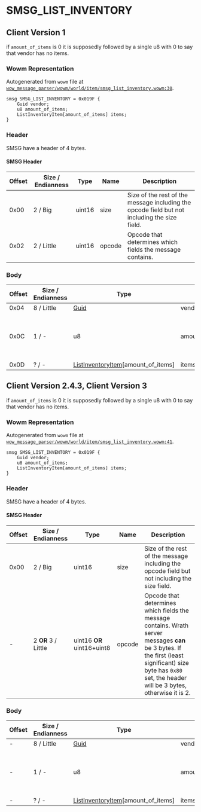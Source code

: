 # SMSG_LIST_INVENTORY

## Client Version 1

if `amount_of_items` is 0 it is supposedly followed by a single u8 with 0 to say that vendor has no items.

### Wowm Representation

Autogenerated from `wowm` file at [`wow_message_parser/wowm/world/item/smsg_list_inventory.wowm:30`](https://github.com/gtker/wow_messages/tree/main/wow_message_parser/wowm/world/item/smsg_list_inventory.wowm#L30).
```rust,ignore
smsg SMSG_LIST_INVENTORY = 0x019F {
    Guid vendor;
    u8 amount_of_items;
    ListInventoryItem[amount_of_items] items;
}
```
### Header

SMSG have a header of 4 bytes.

#### SMSG Header

| Offset | Size / Endianness | Type   | Name   | Description |
| ------ | ----------------- | ------ | ------ | ----------- |
| 0x00   | 2 / Big           | uint16 | size   | Size of the rest of the message including the opcode field but not including the size field.|
| 0x02   | 2 / Little        | uint16 | opcode | Opcode that determines which fields the message contains.|

### Body

| Offset | Size / Endianness | Type | Name | Description | Comment |
| ------ | ----------------- | ---- | ---- | ----------- | ------- |
| 0x04 | 8 / Little | [Guid](../spec/packed-guid.md) | vendor |  |  |
| 0x0C | 1 / - | u8 | amount_of_items |  | cmangos: 0 displays Vendor has no inventory |
| 0x0D | ? / - | [ListInventoryItem](listinventoryitem.md)[amount_of_items] | items |  |  |

## Client Version 2.4.3, Client Version 3

if `amount_of_items` is 0 it is supposedly followed by a single u8 with 0 to say that vendor has no items.

### Wowm Representation

Autogenerated from `wowm` file at [`wow_message_parser/wowm/world/item/smsg_list_inventory.wowm:41`](https://github.com/gtker/wow_messages/tree/main/wow_message_parser/wowm/world/item/smsg_list_inventory.wowm#L41).
```rust,ignore
smsg SMSG_LIST_INVENTORY = 0x019F {
    Guid vendor;
    u8 amount_of_items;
    ListInventoryItem[amount_of_items] items;
}
```
### Header

SMSG have a header of 4 bytes.

#### SMSG Header

| Offset | Size / Endianness | Type   | Name   | Description |
| ------ | ----------------- | ------ | ------ | ----------- |
| 0x00   | 2 / Big           | uint16 | size   | Size of the rest of the message including the opcode field but not including the size field.|
| -      | 2 **OR** 3 / Little| uint16 **OR** uint16+uint8 | opcode | Opcode that determines which fields the message contains. Wrath server messages **can** be 3 bytes. If the first (least significant) size byte has `0x80` set, the header will be 3 bytes, otherwise it is 2. |

### Body

| Offset | Size / Endianness | Type | Name | Description | Comment |
| ------ | ----------------- | ---- | ---- | ----------- | ------- |
| - | 8 / Little | [Guid](../spec/packed-guid.md) | vendor |  |  |
| - | 1 / - | u8 | amount_of_items |  | cmangos: 0 displays Vendor has no inventory |
| - | ? / - | [ListInventoryItem](listinventoryitem.md)[amount_of_items] | items |  |  |

